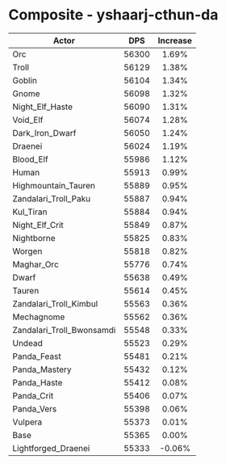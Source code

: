 # Composite - yshaarj-cthun-da
| Actor | DPS | Increase |
|---|:---:|:---:|
|Orc|56300|1.69%|
|Troll|56129|1.38%|
|Goblin|56104|1.34%|
|Gnome|56098|1.32%|
|Night_Elf_Haste|56090|1.31%|
|Void_Elf|56074|1.28%|
|Dark_Iron_Dwarf|56050|1.24%|
|Draenei|56024|1.19%|
|Blood_Elf|55986|1.12%|
|Human|55913|0.99%|
|Highmountain_Tauren|55889|0.95%|
|Zandalari_Troll_Paku|55887|0.94%|
|Kul_Tiran|55884|0.94%|
|Night_Elf_Crit|55849|0.87%|
|Nightborne|55825|0.83%|
|Worgen|55818|0.82%|
|Maghar_Orc|55776|0.74%|
|Dwarf|55638|0.49%|
|Tauren|55614|0.45%|
|Zandalari_Troll_Kimbul|55563|0.36%|
|Mechagnome|55562|0.36%|
|Zandalari_Troll_Bwonsamdi|55548|0.33%|
|Undead|55523|0.29%|
|Panda_Feast|55481|0.21%|
|Panda_Mastery|55432|0.12%|
|Panda_Haste|55412|0.08%|
|Panda_Crit|55406|0.07%|
|Panda_Vers|55398|0.06%|
|Vulpera|55373|0.01%|
|Base|55365|0.00%|
|Lightforged_Draenei|55333|-0.06%|
